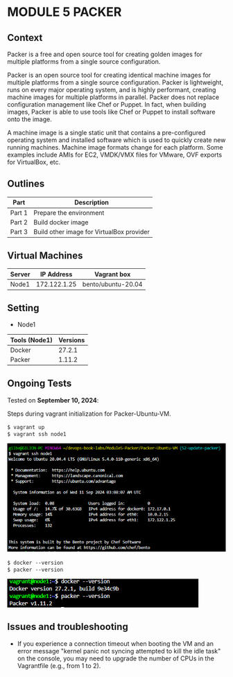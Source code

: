 # MODULE 5 PACKER
## Context

Packer is a free and open source tool for creating golden images for multiple platforms from a single source configuration. 

Packer is an open source tool for creating identical machine images for multiple platforms from a single source configuration. Packer is lightweight, runs on every major operating system, and is highly performant, creating machine images for multiple platforms in parallel. Packer does not replace configuration management like Chef or Puppet. In fact, when building images, Packer is able to use tools like Chef or Puppet to install software onto the image.

A machine image is a single static unit that contains a pre-configured operating system and installed software which is used to quickly create new running machines. Machine image formats change for each platform. Some examples include AMIs for EC2, VMDK/VMX files for VMware, OVF exports for VirtualBox, etc.

## Outlines

Part      | Description
----------|-------
Part 1    | Prepare the environment
Part 2    | Build docker image
Part 3    | Build other image for VirtualBox provider

## Virtual Machines

Server        | IP Address      |  Vagrant box
--------------|-----------------|---------------
Node1         | 172.122.1.25    | bento/ubuntu-20.04

## Setting

- Node1

Tools (Node1)             | Versions
--------------------------|-------
Docker                    | 27.2.1
Packer                    | 1.11.2

## Ongoing Tests

Tested on **September 10, 2024**:

Steps during vagrant initialization for Packer-Ubuntu-VM.
```
$ vagrant up
$ vagrant ssh node1
```

![Packer](images/PackerVM.png)

```
$ docker --version
$ packer --version
```

![Packer2](images/PackerVM2.png)

## Issues and troubleshooting

- If you experience a connection timeout when booting the VM and an error message "kernel panic not syncing attempted to kill the idle task" on the console, you may need to upgrade the number of CPUs in the Vagrantfile (e.g., from 1 to 2).
